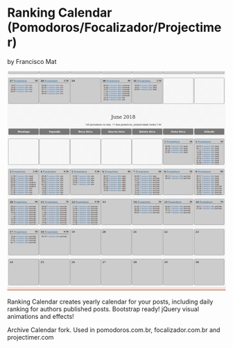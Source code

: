 # Ranking Calendar (Pomodoros/Focalizador/Projectimer)
by Francisco Mat

![Ranking Calendar](2018-06-17-screenshot-ranking-calendar.png)

Ranking Calendar creates yearly calendar for your posts, including daily ranking for authors published posts. Bootstrap ready! jQuery visual animations and effects!

Archive Calendar fork. Used in pomodoros.com.br, focalizador.com.br and projectimer.com



